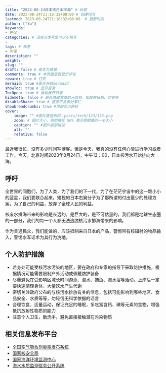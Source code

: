 ```yaml
---
title: "2023-08-24日本核污水排海" # 标题
date: 2023-08-24T21:18:32+08:00	# 创建时间
lastmod: 2023-08-24T21:18:32+08:00	# 更新时间
author: ["Yu"]
keywords: 
- 环保
categories: # 没有分类界面可以不填写
- 
tags: # 标签
- 环保
description: ""
weight:
slug: ""
draft: false # 是否为草稿
comments: true # 本页面是否显示评论
reward: true # 打赏
mermaid: true #是否开启mermaid
showToc: true # 显示目录
TocOpen: true # 自动展开目录
hidemeta: false # 是否隐藏文章的元信息，如发布日期、作者等
disableShare: true # 底部不显示分享栏
showbreadcrumbs: true #顶部显示路径
cover:
    image: "" #图片路径例如：posts/tech/123/123.png
    zoom: # 图片大小，例如填写 50% 表示原图像的一半大小
    caption: "" #图片底部描述
    alt: ""
    relative: false
---
```

最近我很忙，没有多少时间写博客。但是今天，我真的没有任何心情进行学习或者工作。今天，北京时间2023年8月24日，中午12：00，日本核污水开始排向大海。

## 呼吁

全世界的同胞们，为了人类，为了我们的下一代，为了在茫茫宇宙中的这一颗小小的蓝星，我们要联合起来，短视的日本右翼分子为了那所谓的付出最少的处理方案，为了自己的利益，放弃了全球人民的利益。

核废水排海带来的影响是长远的，是巨大的，是不可估量的，我们都是地球生态圈的一部分，我们的每一个人都无法逃脱核污水排海带来的影响。

作为普通民众，我们能做的，应该抵制来自日本的产品，警惕带有核辐射的物品输入，警惕水军话术为其行为洗地。

## 个人防护措施

* 若身处可能受核污水污染的地区，要在政府和专家的指导下采取防护措施，根据情况可能需要限制户外活动或佩戴防护装备
* 尽量避免在受影响区域长时间游泳、潜水、捕鱼、海水浴等活动，上岸后一定要快速清理身体，大量饮水产生代谢
* 密切关注政府公布的与核污水排放有关的信息，包括可能影响到哪些地区、食品安全、水质等等，勿轻信无科学依据的谣言
* 合理饮食，适量运动，保证充足的睡眠，多吃富含钙、碘等元素的食物，增强抵抗放射性物质的能力
* 注意个人卫生，勤洗手，避免直接接触潜在污染物质

## 相关信息发布平台

* [全国空气吸收剂量率发布系统](https://data.rmtc.org.cn/gis/PubIndex.html)
* [国家核安全局](http://nnsa.mee.gov.cn/)
* [国家海洋环境监测中心](https://www.nmemc.org.cn/)
* [海水水质监测信息公开系统](http://ep.nmemc.org.cn:8888/Water/)
